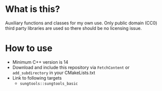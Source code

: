 # What is this?

Auxiliary functions and classes for my own use.
Only public domain (CC0) third party libraries are used so there should be no licensing issue.

# How to use

* Minimum C++ version is 14
* Download and include this repository via `FetchContent` or `add_subdirectory` in your CMakeLists.txt
* Link to following targets
  * `sungtools::sungtools_basic`
